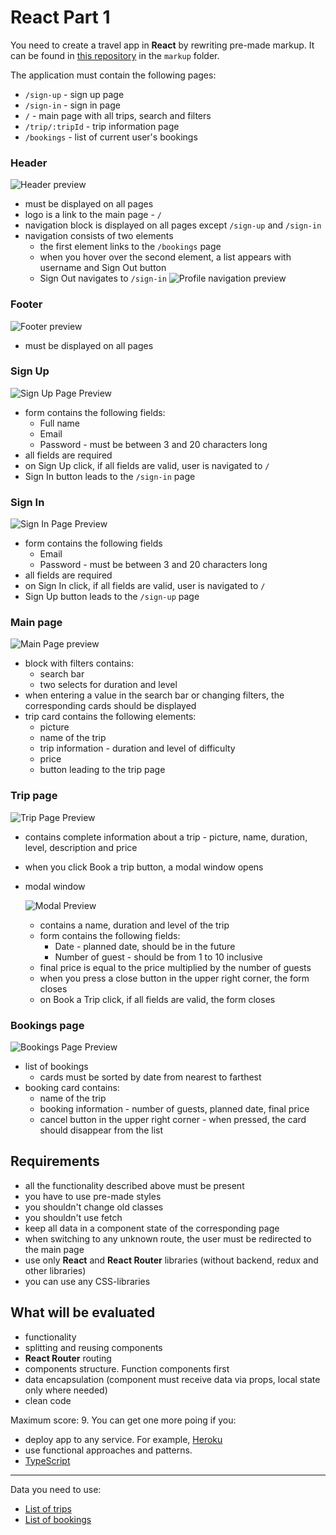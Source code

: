 # React Part 1

You need to create a travel app in **React** by rewriting pre-made markup. It can be found in [this repository](https://github.com/BinaryStudioAcademy/react-homework) in the `markup` folder.

The application must contain the following pages:

- `/sign-up` - sign up page
- `/sign-in` - sign in page
- `/` - main page with all trips, search and filters
- `/trip/:tripId` - trip information page
- `/bookings` - list of current user's bookings

### Header

![Header preview](https://raw.githubusercontent.com/BinaryStudioAcademy/react-homework/production/homework/images/header.png)

- must be displayed on all pages
- logo is a link to the main page - `/`
- navigation block is displayed on all pages except `/sign-up` and `/sign-in`
- navigation consists of two elements
    - the first element links to the `/bookings` page
    - when you hover over the second element, a list appears with username and Sign Out button
    - Sign Out navigates to `/sign-in`
    ![Profile navigation preview](https://raw.githubusercontent.com/BinaryStudioAcademy/react-homework/production/homework/images/profile-nav.png)

### Footer

![Footer preview](https://raw.githubusercontent.com/BinaryStudioAcademy/react-homework/production/homework/images/footer.png)

- must be displayed on all pages

### Sign Up

![Sign Up Page Preview](https://raw.githubusercontent.com/BinaryStudioAcademy/react-homework/production/homework/images/sign-up.png)

- form contains the following fields:
    - Full name
    - Email
    - Password - must be between 3 and 20 characters long
- all fields are required
- on Sign Up click, if all fields are valid, user is navigated to `/`
- Sign In button leads to the `/sign-in` page

### Sign In

![Sign In Page Preview](https://raw.githubusercontent.com/BinaryStudioAcademy/react-homework/production/homework/images/sign-in.png)

- form contains the following fields
    - Email
    - Password - must be between 3 and 20 characters long
- all fields are required
- on Sign In click, if all fields are valid, user is navigated to `/`
- Sign Up button leads to the `/sign-up` page

### Main page

![Main Page preview](https://raw.githubusercontent.com/BinaryStudioAcademy/react-homework/production/homework/images/main.png)

- block with filters contains:
    - search bar
    - two selects for duration and level
- when entering a value in the search bar or changing filters, the corresponding cards should be displayed
- trip card contains the following elements:
    - picture
    - name of the trip
    - trip information - duration and level of difficulty
    - price
    - button leading to the trip page

### Trip page

![Trip Page Preview](https://raw.githubusercontent.com/BinaryStudioAcademy/react-homework/production/homework/images/trip.png)

- contains complete information about a trip - picture, name, duration, level, description and price
- when you click Book a trip button, a modal window opens
- modal window

    ![Modal Preview](https://raw.githubusercontent.com/BinaryStudioAcademy/react-homework/production/homework/images/modal.png)

    - contains a name, duration and level of the trip
    - form contains the following fields:
        - Date - planned date, should be in the future
        - Number of guest - should be from 1 to 10 inclusive
    - final price is equal to the price multiplied by the number of guests
    - when you press a close button in the upper right corner, the form closes
    - on Book a Trip click, if all fields are valid, the form closes

### Bookings page

![Bookings Page Preview](https://raw.githubusercontent.com/BinaryStudioAcademy/react-homework/production/homework/images/bookings.png)
    
- list of bookings
    - cards must be sorted by date from nearest to farthest
- booking card contains:
    - name of the trip
    - booking information - number of guests, planned date, final price
    - cancel button in the upper right corner - when pressed, the card should disappear from the list

## Requirements

- all the functionality described above must be present
- you have to use pre-made styles
- you shouldn't change old classes
- you shouldn't use fetch
- keep all data in a component state of the corresponding page
- when switching to any unknown route, the user must be redirected to the main page
- use only **React** and **React Router** libraries (without backend, redux and other libraries)
- you can use any CSS-libraries

## What will be evaluated

- functionality
- splitting and reusing components
- **React Router** routing
- components structure. Function components first
- data encapsulation (component must receive data via props, local state only where needed)
- clean code

Maximum score: 9. You can get one more poing if you:

- deploy app to any service. For example, [Heroku](https://dashboard.heroku.com/)
- use functional approaches and patterns.
- [TypeScript](https://www.typescriptlang.org/)

---

Data you need to use:

- [List of trips](https://raw.githubusercontent.com/BinaryStudioAcademy/react-homework/production/homework/data/trips.json)
- [List of bookings](https://raw.githubusercontent.com/BinaryStudioAcademy/react-homework/production/homework/data/bookings.json)
